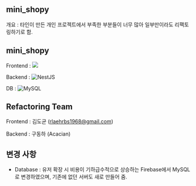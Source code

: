 ## mini_shopy
개요 : 타인이 만든 개인 프로젝트에서 부족한 부분들이 너무 많아 일부만이라도 리팩토링하기로 함.

## mini_shopy
Frontend : ![](https://img.shields.io/badge/React-20232A?style=for-the-badge&logo=react&logoColor=61DAFB)

Backend : ![NestJS](https://img.shields.io/badge/nestjs-%23E0234E.svg?style=for-the-badge&logo=nestjs&logoColor=white)

DB : ![MySQL](https://img.shields.io/badge/mysql-4479A1.svg?style=for-the-badge&logo=mysql&logoColor=white)

## Refactoring Team
Frontend : 김도균 (rlaehrbs1968@gmail.com)

Backend : 구동하 (Acacian)

## 변경 사항
- Database : 유저 확장 시 비용이 기하급수적으로 상승하는 Firebase에서 MySQL로 변경하였으며, 기존에 없던 서버도 새로 만들어 줌.

